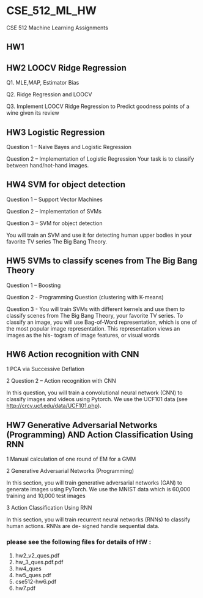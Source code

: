 # CSE_512_ML_HW
CSE 512 Machine Learning Assignments

## HW1

## HW2 LOOCV Ridge Regression

Q1. MLE,MAP, Estimator Bias

Q2. Ridge Regression and LOOCV

Q3. Implement LOOCV Ridge Regression to Predict goodness points of a wine given its review


## HW3 Logistic Regression

Question 1 – Naive Bayes and Logistic Regression

Question 2 – Implementation of Logistic Regression
 Your task is to classify between hand/not-hand images.

## HW4 SVM for object detection

Question 1 – Support Vector Machines

Question 2 – Implementation of SVMs

Question 3 – SVM for object detection
 
You will train an SVM and use it for detecting human upper bodies in your favorite TV series The Big Bang Theory.


## HW5 SVMs to classify scenes from The Big Bang Theory

Question 1 – Boosting

Question 2 - Programming Question (clustering with K-means)

Question 3 - You will train SVMs with different kernels and use them to classify scenes from The
Big Bang Theory, your favorite TV series. To classify an image, you will use Bag-of-Word representation,
which is one of the most popular image representation. This representation views an images as the his-
togram of image features, or visual words

## HW6 Action recognition with CNN

1 PCA via Successive Deflation

2 Question 2 – Action recognition with CNN

In this question, you will train a convolutional neural network (CNN) to classify images and videos using
Pytorch. We use the UCF101 data (see http://crcv.ucf.edu/data/UCF101.php). 


## HW7 Generative Adversarial Networks (Programming) AND Action Classification Using RNN

1 Manual calculation of one round of EM for a GMM

2 Generative Adversarial Networks (Programming)

In this section, you will train generative adversarial networks (GAN) to generate images using PyTorch. We
use the MNIST data which is 60,000 training and 10,000 test images

3 Action Classification Using RNN 

In this section, you will train recurrent neural networks (RNNs) to classify human actions. RNNs are de-
signed handle sequential data.




### please see the following files for details of HW :
1. hw2_v2_ques.pdf
2. hw_3_ques.pdf.pdf
3. hw4_ques
4. hw5_ques.pdf
5. cse512-hw6.pdf
6. hw7.pdf
